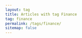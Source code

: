 ```yaml
---
layout: tag
title: Articles with tag Finance
tag: finance
permalink: /tags/finance/
sitemap: false
---
```

